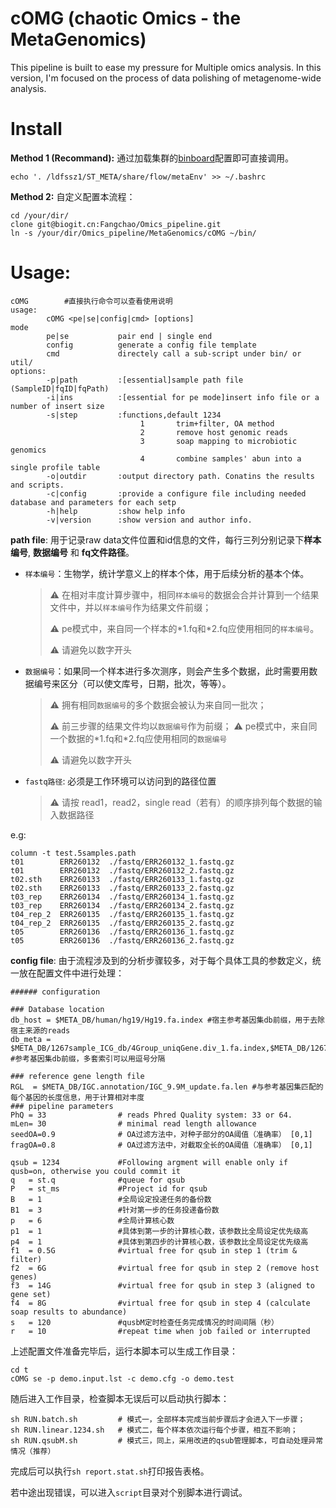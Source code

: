 # cOMG (chaotic Omics - the MetaGenomics)
This pipeline is built to ease my pressure for Multiple omics analysis. In this version, I'm focused on the process of data polishing of metagenome-wide analysis.

# Install

**Method 1 (Recommand):** 通过加载集群的[binboard](https://biogit.cn/META/Binboard#usage)配置即可直接调用。

```
echo '. /ldfssz1/ST_META/share/flow/metaEnv' >> ~/.bashrc
```

**Method 2:** 自定义配置本流程：

```
cd /your/dir/
clone git@biogit.cn:Fangchao/Omics_pipeline.git
ln -s /your/dir/Omics_pipeline/MetaGenomics/cOMG ~/bin/
```

# Usage:

```
cOMG 		#直接执行命令可以查看使用说明
usage:
        cOMG <pe|se|config|cmd> [options]
mode
        pe|se           pair end | single end
        config			generate a config file template
        cmd				directely call a sub-script under bin/ or util/
options:
        -p|path         :[essential]sample path file (SampleID|fqID|fqPath)
        -i|ins          :[essential for pe mode]insert info file or a number of insert size
        -s|step         :functions,default 1234
                             1       trim+filter, OA method
                             2       remove host genomic reads
                             3       soap mapping to microbiotic genomics
                             4       combine samples' abun into a single profile table
        -o|outdir       :output directory path. Conatins the results and scripts.
        -c|config       :provide a configure file including needed database and parameters for each setp
        -h|help         :show help info
        -v|version      :show version and author info.
```

**path file**: 用于记录raw data文件位置和id信息的文件，每行三列分别记录下**样本编号**, **数据编号** 和 **fq文件路径**。

- `样本编号`：生物学，统计学意义上的样本个体，用于后续分析的基本个体。

  > :warning: 在相对丰度计算步骤中，相同`样本编号`的数据会合并计算到一个结果文件中，并以`样本编号`作为结果文件前缀；
  >
  > :warning: pe模式中，来自同一个样本的\*1.fq和\*2.fq应使用相同的`样本编号`。
  >
  > :warning: 请避免以数字开头

- `数据编号`：如果同一个样本进行多次测序，则会产生多个数据，此时需要用数据编号来区分（可以使文库号，日期，批次，等等）。

  > :warning: 拥有相同`数据编号`的多个数据会被认为来自同一批次；
  >
  > ⚠  前三步骤的结果文件均以`数据编号`作为前缀；
  > ⚠ pe模式中，来自同一个数据的\*1.fq和\*2.fq应使用相同的`数据编号`
  >
  > :warning: 请避免以数字开头

- `fastq路径`: 必须是工作环境可以访问到的路径位置

  > :warning: 请按 read1，read2，single read（若有）的顺序排列每个数据的输入数据路径

e.g:

```
column -t test.5samples.path
t01        ERR260132  ./fastq/ERR260132_1.fastq.gz
t01        ERR260132  ./fastq/ERR260132_2.fastq.gz
t02.sth    ERR260133  ./fastq/ERR260133_1.fastq.gz
t02.sth    ERR260133  ./fastq/ERR260133_2.fastq.gz
t03_rep    ERR260134  ./fastq/ERR260134_1.fastq.gz
t03_rep    ERR260134  ./fastq/ERR260134_2.fastq.gz
t04_rep_2  ERR260135  ./fastq/ERR260135_1.fastq.gz
t04_rep_2  ERR260135  ./fastq/ERR260135_2.fastq.gz
t05        ERR260136  ./fastq/ERR260136_1.fastq.gz
t05        ERR260136  ./fastq/ERR260136_2.fastq.gz
```



**config file**: 由于流程涉及到的分析步骤较多，对于每个具体工具的参数定义，统一放在配置文件中进行处理：

```
###### configuration

### Database location
db_host = $META_DB/human/hg19/Hg19.fa.index	#宿主参考基因集db前缀，用于去除宿主来源的reads
db_meta = $META_DB/1267sample_ICG_db/4Group_uniqGene.div_1.fa.index,$META_DB/1267sample_ICG_db/4Group_uniqGene.div_2.fa.index #参考基因集db前缀，多套索引可以用逗号分隔

### reference gene length file
RGL  = $META_DB/IGC.annotation/IGC_9.9M_update.fa.len #与参考基因集匹配的每个基因的长度信息，用于计算相对丰度
### pipeline parameters
PhQ = 33        		# reads Phred Quality system: 33 or 64.
mLen= 30                # minimal read length allowance
seedOA=0.9			    # OA过滤方法中，对种子部分的OA阈值（准确率） [0,1]
fragOA=0.8				# OA过滤方法中，对截取全长的OA阈值（准确率） [0,1]

qsub = 1234             #Following argment will enable only if qusb=on, otherwise you could commit it
q   = st.q              #queue for qsub
P   = st_ms             #Project id for qsub
B   = 1					#全局设定投递任务的备份数
B1  = 3					#针对第一步的任务投递备份数
p   = 6                 #全局计算核心数
p1  = 1					#具体到第一步的计算核心数，该参数比全局设定优先级高
p4  = 1					#具体到第四步的计算核心数，该参数比全局设定优先级高
f1  = 0.5G              #virtual free for qsub in step 1 (trim & filter)
f2  = 6G                #virtual free for qsub in step 2 (remove host genes)
f3  = 14G               #virtual free for qsub in step 3 (aligned to gene set)
f4  = 8G                #virtual free for qsub in step 4 (calculate soap results to abundance)
s   = 120				#qusbM定时检查任务完成情况的时间间隔（秒）
r   = 10                #repeat time when job failed or interrupted
```

上述配置文件准备完毕后，运行本脚本可以生成工作目录：

```
cd t
cOMG se -p demo.input.lst -c demo.cfg -o demo.test
```

随后进入工作目录，检查脚本无误后可以启动执行脚本：

```
sh RUN.batch.sh			# 模式一，全部样本完成当前步骤后才会进入下一步骤；
sh RUN.linear.1234.sh	# 模式二，每个样本依次运行每个步骤，相互不影响；
sh RUN.qsubM.sh			# 模式三，同上，采用改进的qsub管理脚本，可自动处理异常情况（推荐）
```

完成后可以执行`sh report.stat.sh`打印报告表格。

若中途出现错误，可以进入`script`目录对个别脚本进行调试。

